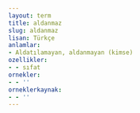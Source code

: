 ```yaml
---
layout: term
title: aldanmaz
slug: aldanmaz
lisan: Türkçe
anlamlar:
- Aldatılamayan, aldanmayan (kimse)
ozellikler:
- - sıfat
ornekler:
- - ''
orneklerkaynak:
- - ''
---
```

